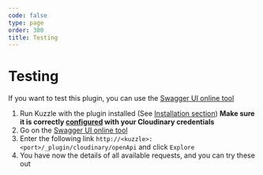 ```yaml
--- 
code: false
type: page
order: 300
title: Testing
---
```


# Testing 

If you want to test this plugin, you can use the [Swagger UI online tool](https://petstore.swagger.io)

1) Run Kuzzle with the plugin installed (See [Installation section](/official-plugins/cloudinary/2/essentials/installation)) **Make sure it is correctly [configured](/official-plugins/cloudinary/2/essentials/installation#configuration) with your Cloudinary credentials**
2) Go on the [Swagger UI online tool](https://petstore.swagger.io)
3) Enter the following link `http://<kuzzle>:<port>/_plugin/cloudinary/openApi` and click `Explore`
4) You have now the details of all available requests, and you can try these out